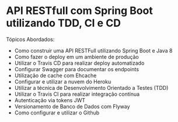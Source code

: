 # API RESTfull com Spring Boot utilizando TDD, CI e CD

Tópicos Abordados:
   - Como construir uma API RESTFull utilizando Spring Boot e Java 8
   - Como fazer o deploy em um ambiente de produção
   - Utilizar o Travis CD para realizar deploy automatizado
   - Configurar Swagger para documentar os endpoints
   - Utilização de cache com Ehcache
   - Configurar e utilizar a nuvem do Heroku
   - Utilizar a técnica de Desenvolvimento Orientado a Testes (TDD)
   - Utilizar o Travis CI para realizar integração contínua
   - Autenticação via tokens JWT
   - Versionamento de Banco de Dados com Flyway
   - Como configurar e utilizar o Github
